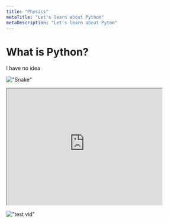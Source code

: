 ```yaml
---
title: "Physics"
metaTitle: "Let's learn about Python"
metaDescription: "Let's learn about Pyton"
---
```


# What is Python?

I have no idea

!["Snake"](https://insights.dice.com/wp-content/uploads/2019/09/shutterstock_1386882278.jpg)

<iframe width="420" height="315"
src="https://www.youtube.com/embed/tgbNymZ7vqY">
</iframe>

!["test vid"](https://www.youtube.com/watch?v=DF5T7HJ0Xug)

